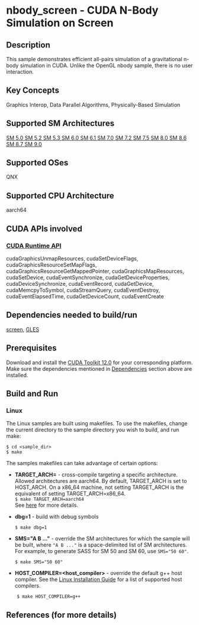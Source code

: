 # nbody_screen - CUDA N-Body Simulation on Screen

## Description

This sample demonstrates efficient all-pairs simulation of a gravitational n-body simulation in CUDA. Unlike the OpenGL nbody sample, there is no user interaction.

## Key Concepts

Graphics Interop, Data Parallel Algorithms, Physically-Based Simulation

## Supported SM Architectures

[SM 5.0 ](https://developer.nvidia.com/cuda-gpus)  [SM 5.2 ](https://developer.nvidia.com/cuda-gpus)  [SM 5.3 ](https://developer.nvidia.com/cuda-gpus)  [SM 6.0 ](https://developer.nvidia.com/cuda-gpus)  [SM 6.1 ](https://developer.nvidia.com/cuda-gpus)  [SM 7.0 ](https://developer.nvidia.com/cuda-gpus)  [SM 7.2 ](https://developer.nvidia.com/cuda-gpus)  [SM 7.5 ](https://developer.nvidia.com/cuda-gpus)  [SM 8.0 ](https://developer.nvidia.com/cuda-gpus)  [SM 8.6 ](https://developer.nvidia.com/cuda-gpus)  [SM 8.7 ](https://developer.nvidia.com/cuda-gpus)  [SM 9.0 ](https://developer.nvidia.com/cuda-gpus)

## Supported OSes

QNX

## Supported CPU Architecture

aarch64

## CUDA APIs involved

### [CUDA Runtime API](http://docs.nvidia.com/cuda/cuda-runtime-api/index.html)
cudaGraphicsUnmapResources, cudaSetDeviceFlags, cudaGraphicsResourceSetMapFlags, cudaGraphicsResourceGetMappedPointer, cudaGraphicsMapResources, cudaSetDevice, cudaEventSynchronize, cudaGetDeviceProperties, cudaDeviceSynchronize, cudaEventRecord, cudaGetDevice, cudaMemcpyToSymbol, cudaStreamQuery, cudaEventDestroy, cudaEventElapsedTime, cudaGetDeviceCount, cudaEventCreate

## Dependencies needed to build/run
[screen](../../../README.md#screen), [GLES](../../../README.md#gles)

## Prerequisites

Download and install the [CUDA Toolkit 12.0](https://developer.nvidia.com/cuda-downloads) for your corresponding platform.
Make sure the dependencies mentioned in [Dependencies]() section above are installed.

## Build and Run

### Linux
The Linux samples are built using makefiles. To use the makefiles, change the current directory to the sample directory you wish to build, and run make:
```
$ cd <sample_dir>
$ make
```
The samples makefiles can take advantage of certain options:
*  **TARGET_ARCH=<arch>** - cross-compile targeting a specific architecture. Allowed architectures are aarch64.
    By default, TARGET_ARCH is set to HOST_ARCH. On a x86_64 machine, not setting TARGET_ARCH is the equivalent of setting TARGET_ARCH=x86_64.<br/>
`$ make TARGET_ARCH=aarch64` <br/>
    See [here](http://docs.nvidia.com/cuda/cuda-samples/index.html#cross-samples) for more details.
*   **dbg=1** - build with debug symbols
    ```
    $ make dbg=1
    ```
*   **SMS="A B ..."** - override the SM architectures for which the sample will be built, where `"A B ..."` is a space-delimited list of SM architectures. For example, to generate SASS for SM 50 and SM 60, use `SMS="50 60"`.
    ```
    $ make SMS="50 60"
    ```

*  **HOST_COMPILER=<host_compiler>** - override the default g++ host compiler. See the [Linux Installation Guide](http://docs.nvidia.com/cuda/cuda-installation-guide-linux/index.html#system-requirements) for a list of supported host compilers.
```
    $ make HOST_COMPILER=g++
```

## References (for more details)

